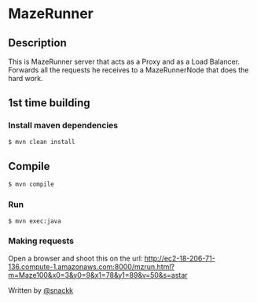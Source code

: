 # MazeRunner

## Description

This is MazeRunner server that acts as a Proxy and as a Load Balancer. Forwards all the requests he receives to a MazeRunnerNode that does the hard work.

## 1st time building

### Install maven dependencies

```sh
$ mvn clean install
```

## Compile

```sh
$ mvn compile
```

### Run
```sh
$ mvn exec:java
```

### Making requests

Open a browser and shoot this on the url:
http://ec2-18-206-71-136.compute-1.amazonaws.com:8000/mzrun.html?m=Maze100&x0=3&y0=9&x1=78&y1=89&v=50&s=astar

  Written by [@snackk](https://github.com/snackk)
